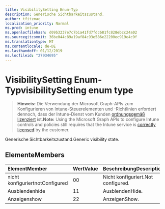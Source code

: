 ```yaml
---
title: VisibilitySetting Enum-Typ
description: Generische Sichtbarkeitszustand.
author: tfitzmac
localization_priority: Normal
ms.prod: intune
ms.openlocfilehash: d09b3237e7c7b1a41fd7fdc681fc828ebcc24a02
ms.sourcegitcommit: 36be044c89a19af84c93e586e22200ec919e4c9f
ms.translationtype: MT
ms.contentlocale: de-DE
ms.lasthandoff: 01/12/2019
ms.locfileid: "27934695"
---
```

# <a name="visibilitysetting-enum-type"></a><span data-ttu-id="2459b-103">VisibilitySetting Enum-Typ</span><span class="sxs-lookup"><span data-stu-id="2459b-103">visibilitySetting enum type</span></span>

> <span data-ttu-id="2459b-104">**Hinweis:** Die Verwendung der Microsoft Graph-APIs zum Konfigurieren von Intune-Steuerelementen und -Richtlinien erfordert dennoch, dass der Intune-Dienst vom Kunden [ordnungsgemäß lizenziert](https://go.microsoft.com/fwlink/?linkid=839381) ist.</span><span class="sxs-lookup"><span data-stu-id="2459b-104">**Note:** Using the Microsoft Graph APIs to configure Intune controls and policies still requires that the Intune service is [correctly licensed](https://go.microsoft.com/fwlink/?linkid=839381) by the customer.</span></span>

<span data-ttu-id="2459b-105">Generische Sichtbarkeitszustand.</span><span class="sxs-lookup"><span data-stu-id="2459b-105">Generic visibility state.</span></span>
## <a name="members"></a><span data-ttu-id="2459b-106">Elemente</span><span class="sxs-lookup"><span data-stu-id="2459b-106">Members</span></span>
|<span data-ttu-id="2459b-107">Element</span><span class="sxs-lookup"><span data-stu-id="2459b-107">Member</span></span>|<span data-ttu-id="2459b-108">Wert</span><span class="sxs-lookup"><span data-stu-id="2459b-108">Value</span></span>|<span data-ttu-id="2459b-109">Beschreibung</span><span class="sxs-lookup"><span data-stu-id="2459b-109">Description</span></span>|
|:---|:---|:---|
|<span data-ttu-id="2459b-110">nicht konfiguriert</span><span class="sxs-lookup"><span data-stu-id="2459b-110">notConfigured</span></span>|<span data-ttu-id="2459b-111">0</span><span class="sxs-lookup"><span data-stu-id="2459b-111">0</span></span>|<span data-ttu-id="2459b-112">Nicht konfiguriert.</span><span class="sxs-lookup"><span data-stu-id="2459b-112">Not configured.</span></span>|
|<span data-ttu-id="2459b-113">Ausblenden</span><span class="sxs-lookup"><span data-stu-id="2459b-113">hide</span></span>|<span data-ttu-id="2459b-114">1</span><span class="sxs-lookup"><span data-stu-id="2459b-114">1</span></span>|<span data-ttu-id="2459b-115">Ausblenden</span><span class="sxs-lookup"><span data-stu-id="2459b-115">Hide.</span></span>|
|<span data-ttu-id="2459b-116">Anzeigen</span><span class="sxs-lookup"><span data-stu-id="2459b-116">show</span></span>|<span data-ttu-id="2459b-117">2</span><span class="sxs-lookup"><span data-stu-id="2459b-117">2</span></span>|<span data-ttu-id="2459b-118">Anzeigen</span><span class="sxs-lookup"><span data-stu-id="2459b-118">Show.</span></span>|



